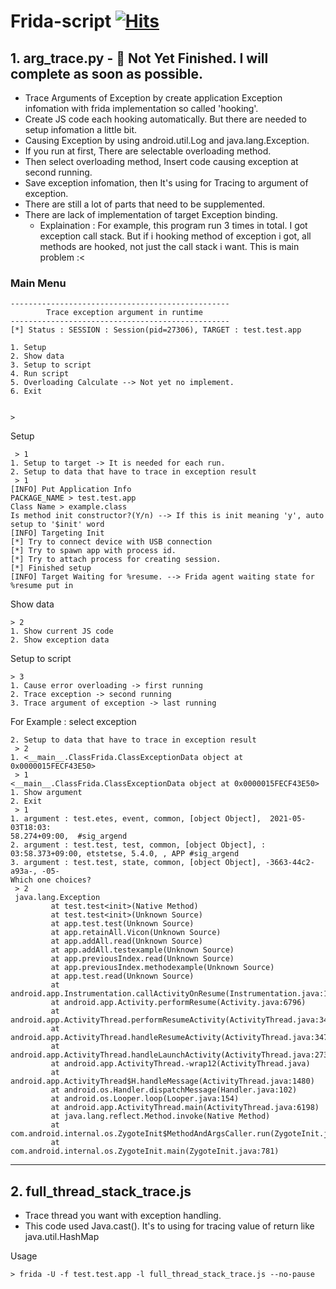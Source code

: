 # Frida-script [![Hits](https://hits.seeyoufarm.com/api/count/incr/badge.svg?url=https%3A%2F%2Fgithub.com%2FHyeonBell%2FTool%2Ftree%2Fmaster%2Ffrida-script&count_bg=%2379C83D&title_bg=%23555555&icon=&icon_color=%23E7E7E7&title=hits&edge_flat=false)](https://hits.seeyoufarm.com)


## 1. arg_trace.py - :snail: Not Yet Finished. I will complete as soon as possible.
- Trace Arguments of Exception by create application Exception infomation with frida implementation so called 'hooking'.
- Create JS code each hooking automatically. But there are needed to setup infomation a little bit.
- Causing Exception by using android.util.Log and java.lang.Exception.
- If you run at first, There are selectable overloading method.
- Then select overloading method, Insert code causing exception at second running.
- Save exception infomation, then It's using for Tracing to argument of exception.
- There are still a lot of parts that need to be supplemented.
- There are lack of implementation of target Exception binding.
  - Explaination : For example, this program run 3 times in total. I got exception call stack. But if i hooking method of exception i got, all methods are hooked, not just the call stack i want. This is main problem :<

### Main Menu
```
-------------------------------------------------
        Trace exception argument in runtime
-------------------------------------------------
[*] Status : SESSION : Session(pid=27306), TARGET : test.test.app

1. Setup
2. Show data
3. Setup to script
4. Run script
5. Overloading Calculate --> Not yet no implement.
6. Exit


>
```


Setup
```
 > 1
1. Setup to target -> It is needed for each run.
2. Setup to data that have to trace in exception result
 > 1
[INFO] Put Application Info
PACKAGE_NAME > test.test.app
Class Name > example.class
Is method init constructor?(Y/n) --> If this is init meaning 'y', auto setup to '$init' word
[INFO] Targeting Init
[*] Try to connect device with USB connection
[*] Try to spawn app with process id.
[*] Try to attach process for creating session.
[*] Finished setup
[INFO] Target Waiting for %resume. --> Frida agent waiting state for %resume put in
```


Show data
```
> 2
1. Show current JS code
2. Show exception data
```


Setup to script
```
> 3
1. Cause error overloading -> first running
2. Trace exception -> second running
3. Trace argument of exception -> last running
```

For Example : select exception
```
2. Setup to data that have to trace in exception result
 > 2
1. <__main__.ClassFrida.ClassExceptionData object at 0x0000015FECF43E50>
 > 1
<__main__.ClassFrida.ClassExceptionData object at 0x0000015FECF43E50>
1. Show argument
2. Exit
 > 1
1. argument : test.etes, event, common, [object Object],  2021-05-03T18:03:
58.274+09:00,  #sig_argend
2. argument : test.test, test, common, [object Object], :
03:58.373+09:00, etstetse, 5.4.0, , APP #sig_argend
3. argument : test.test, state, common, [object Object], -3663-44c2-a93a-, -05-
Which one choices?
 > 2
 java.lang.Exception
         at test.test<init>(Native Method)
         at test.test<init>(Unknown Source)
         at app.test.test(Unknown Source)
         at app.retainAll.Vicon(Unknown Source)
         at app.addAll.read(Unknown Source)
         at app.addAll.testexample(Unknown Source)
         at app.previousIndex.read(Unknown Source)
         at app.previousIndex.methodexample(Unknown Source)
         at app.test.read(Unknown Source)
         at android.app.Instrumentation.callActivityOnResume(Instrumentation.java:1269)
         at android.app.Activity.performResume(Activity.java:6796)
         at android.app.ActivityThread.performResumeActivity(ActivityThread.java:3409)
         at android.app.ActivityThread.handleResumeActivity(ActivityThread.java:3472)
         at android.app.ActivityThread.handleLaunchActivity(ActivityThread.java:2735)
         at android.app.ActivityThread.-wrap12(ActivityThread.java)
         at android.app.ActivityThread$H.handleMessage(ActivityThread.java:1480)
         at android.os.Handler.dispatchMessage(Handler.java:102)
         at android.os.Looper.loop(Looper.java:154)
         at android.app.ActivityThread.main(ActivityThread.java:6198)
         at java.lang.reflect.Method.invoke(Native Method)
         at com.android.internal.os.ZygoteInit$MethodAndArgsCaller.run(ZygoteInit.java:891)
         at com.android.internal.os.ZygoteInit.main(ZygoteInit.java:781)

```

-----

## 2. full_thread_stack_trace.js
- Trace thread you want with exception handling.
- This code used Java.cast(). It's to using for tracing value of return like java.util.HashMap  

Usage
```
> frida -U -f test.test.app -l full_thread_stack_trace.js --no-pause
```
